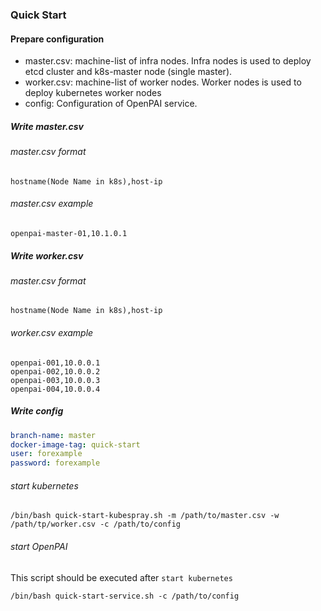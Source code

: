 ### Quick Start

#### Prepare configuration

- master.csv: machine-list of infra nodes. Infra nodes is used to deploy etcd cluster and k8s-master node (single master).
- worker.csv: machine-list of worker nodes. Worker nodes is used to deploy kubernetes worker nodes
- config: Configuration of OpenPAI service.


##### Write master.csv

###### master.csv format
```
hostname(Node Name in k8s),host-ip
```
###### master.csv example
```
openpai-master-01,10.1.0.1
```
##### Write worker.csv
###### master.csv format
```
hostname(Node Name in k8s),host-ip
```
###### worker.csv example
```
openpai-001,10.0.0.1
openpai-002,10.0.0.2
openpai-003,10.0.0.3
openpai-004,10.0.0.4
```
##### Write config

```yaml
branch-name: master
docker-image-tag: quick-start
user: forexample
password: forexample
```

###### start kubernetes

```shell script
/bin/bash quick-start-kubespray.sh -m /path/to/master.csv -w /path/tp/worker.csv -c /path/to/config
```

######  start OpenPAI

This script should be executed after ```start kubernetes```

```shell script
/bin/bash quick-start-service.sh -c /path/to/config
```